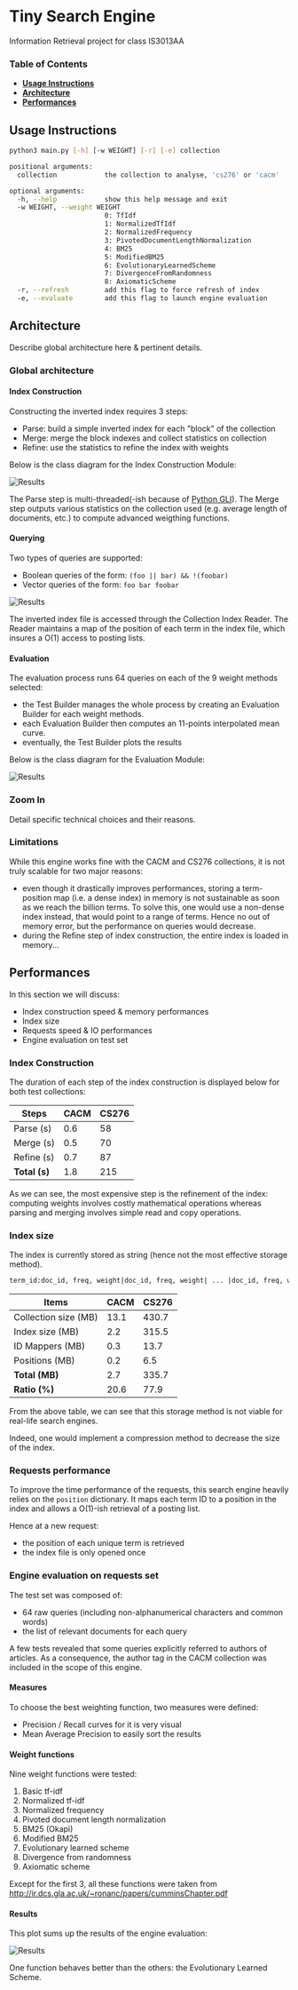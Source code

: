 # Tiny Search Engine

Information Retrieval project for class IS3013AA

### Table of Contents
+ **[Usage Instructions](#usage-instructions)**  
+ **[Architecture](#architecture)**  
+ **[Performances](#performances)**

## Usage Instructions

```bash
python3 main.py [-h] [-w WEIGHT] [-r] [-e] collection

positional arguments:
  collection            the collection to analyse, 'cs276' or 'cacm'

optional arguments:
  -h, --help            show this help message and exit
  -w WEIGHT, --weight WEIGHT
                        0: TfIdf
                        1: NormalizedTfIdf
                        2: NormalizedFrequency
                        3: PivotedDocumentLengthNormalization
                        4: BM25
                        5: ModifiedBM25
                        6: EvolutionaryLearnedScheme
                        7: DivergenceFromRandomness
                        8: AxiomaticScheme
  -r, --refresh         add this flag to force refresh of index
  -e, --evaluate        add this flag to launch engine evaluation
```

## Architecture

Describe global architecture here & pertinent details.

### Global architecture

#### Index Construction

Constructing the inverted index requires 3 steps:
* Parse: build a simple inverted index for each "block" of the collection
* Merge: merge the block indexes and collect statistics on collection
* Refine: use the statistics to refine the index with weights

Below is the class diagram for the Index Construction Module:

![Results](./img/index_construction.png)

The Parse step is multi-threaded(-ish because of [Python GLI](https://en.wikipedia.org/wiki/Global_interpreter_lock)).
The Merge step outputs various statistics on the collection used (e.g. average length of documents, etc.) to compute advanced weigthing functions.

#### Querying

Two types of queries are supported:

+ Boolean queries of the form: `(foo || bar) && !(foobar)`
+ Vector queries of the form: `foo bar foobar`

![Results](./img/queries.png)

The inverted index file is accessed through the Collection Index Reader. The Reader maintains a map of the position of each term in the index file, which insures a O(1) access to posting lists.

#### Evaluation

The evaluation process runs 64 queries on each of the 9 weight methods selected:

+ the Test Builder manages the whole process by creating an Evaluation Builder for each weight methods.
+ each Evaluation Builder then computes an 11-points interpolated mean curve.
+ eventually, the Test Builder plots the results

Below is the class diagram for the Evaluation Module:

![Results](./img/evaluation.png)

### Zoom In

Detail specific technical choices and their reasons.

### Limitations

While this engine works fine with the CACM and CS276 collections, it is not truly scalable for two major reasons:

* even though it drastically improves performances, storing a term-position map (i.e. a dense index) in memory is not sustainable as soon as we reach the billion terms. To solve this, one would use a non-dense index instead, that would point to a range of terms. Hence no out of memory error, but the performance on queries would decrease.
* during the Refine step of index construction, the entire index is loaded in memory...

## Performances

In this section we will discuss:
* Index construction speed & memory performances
* Index size
* Requests speed & IO performances
* Engine evaluation on test set

### Index Construction

The duration of each step of the index construction is displayed below for both test collections:

| Steps | CACM  | CS276 |
| --- | --- | --- |
| Parse (s)   | 0.6  | 58   |
| Merge (s)   | 0.5  | 70   |
| Refine (s)   | 0.7  | 87   |
| **Total (s)** | 1.8  | 215  |

As we can see, the most expensive step is the refinement of the index: computing weights involves costly mathematical operations whereas parsing and merging involves simple read and copy operations.

### Index size

The index is currently stored as string (hence not the most effective storage method).
```bash
term_id:doc_id, freq, weight|doc_id, freq, weight| ... |doc_id, freq, weight
```
| Items | CACM | CS276 |
| --- | --- | --- |
| Collection size (MB) | 13.1 | 430.7 |
| Index size (MB) | 2.2 | 315.5 |
| ID Mappers (MB) | 0.3 | 13.7 |
| Positions (MB) | 0.2 | 6.5 |
| **Total (MB)** | 2.7 | 335.7 |
| **Ratio (%)** | 20.6 | 77.9 |

From the above table, we can see that this storage method is not viable for real-life search engines.

Indeed, one would implement a compression method to decrease the size of the index.

### Requests performance

To improve the time performance of the requests, this search engine heavily relies on the `position` dictionary.
It maps each term ID to a position in the index and allows a O(1)-ish retrieval of a posting list.

Hence at a new request:
* the position of each unique term is retrieved
* the index file is only opened once

### Engine evaluation on requests set

The test set was composed of:
* 64 raw queries (including non-alphanumerical characters and common words)
* the list of relevant documents for each query

A few tests revealed that some queries explicitly referred to authors of articles. As a consequence, the author tag in the CACM collection was included in the scope of this engine.

#### Measures

To choose the best weighting function, two measures were defined:
* Precision / Recall curves for it is very visual
* Mean Average Precision to easily sort the results

#### Weight functions

Nine weight functions were tested:

1. Basic tf-idf
2. Normalized tf-idf
3. Normalized frequency
4. Pivoted document length normalization
5. BM25 (Okapi)
6. Modified BM25
7. Evolutionary learned scheme
8. Divergence from randomness
9. Axiomatic scheme

Except for the first 3, all these functions were taken from http://ir.dcs.gla.ac.uk/~ronanc/papers/cumminsChapter.pdf

#### Results

This plot sums up the results of the engine evaluation:

![Results](./img/results_riw.png)

One function behaves better than the others: the Evolutionary Learned Scheme.
